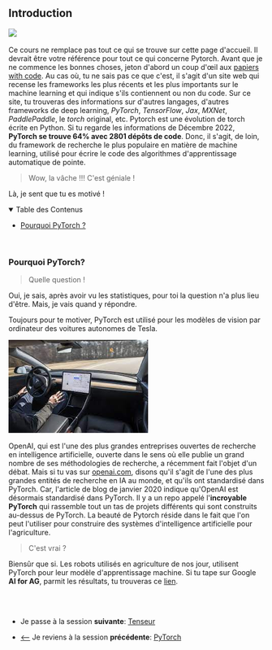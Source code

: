 ## Introduction
![](https://img.shields.io/badge/lastest-2023--03--16-success)
<!-- ![](https://img.shields.io/badge/status-en%20r%C3%A9daction%20-yellow) -->

Ce cours ne remplace pas tout ce qui se trouve sur cette page d'accueil. Il devrait être votre référence pour tout ce qui concerne Pytorch. Avant que je ne commence les bonnes choses, jeton d'abord un coup d'œil aux [papiers with code](https://paperswithcode.com/trends). Au cas où, tu ne sais pas ce que c'est, il s'agit d'un site web qui recense les frameworks les plus récents et les plus importants sur le machine learning et qui indique s'ils contiennent ou non du code. Sur ce site, tu trouveras des informations sur d'autres langages, d'autres frameworks de deep learning, *PyTorch*, *TensorFlow*, *Jax*, *MXNet*, *PaddlePaddle*, le *torch* original, etc. Pytorch est une évolution de torch écrite en Python. Si tu regarde les informations de Décembre 2022, **PyTorch se trouve 64% avec 2801 dépôts de code**. Donc, il s'agit, de loin, du framework de recherche le plus populaire en matière de machine learning, utilisé pour écrire le code des algorithmes d'apprentissage automatique de pointe.

> Wow, la vâche !!! C'est géniale !

Là, je sent que tu es motivé !


<details id="table-content" open>
    <summary>Table des Contenus</summary>
    <ul>
        <li><a href="#pourquoi-pytorch">Pourquoi PyTorch ?</a></li>
    </ul>

</details>
<br/>

### Pourquoi PyTorch?
> Quelle question !

Oui, je sais, après avoir vu les statistiques, pour toi la question n'a plus lieu d'être. Mais, je vais quand y répondre.

Toujours pour te motiver, PyTorch est utilisé pour les modèles de vision par ordinateur des voitures autonomes de Tesla.

![](./images/image_01.jpeg)

OpenAI, qui est l'une des plus grandes entreprises ouvertes de recherche en intelligence artificielle, ouverte dans le sens où elle publie un grand nombre de ses méthodologies de recherche, a récemment fait l'objet d'un débat. Mais si tu vas sur [openai.com](https://openai.com), disons qu'il s'agit de l'une des plus grandes entités de recherche en IA au monde, et qu'ils ont standardisé dans PyTorch. Car, l'article de blog de janvier 2020 indique qu'OpenAI est désormais standardisé dans PyTorch. Il y a un repo appelé l'**incroyable PyTorch** qui rassemble tout un tas de projets différents qui sont construits au-dessus de PyTorch. La beauté de Pytorch réside dans le fait que l'on peut l'utiliser pour construire des systèmes d'intelligence artificielle pour l'agriculture. 

> C'est vrai ?

Biensûr que si. Les robots utilisés en agriculture de nos jour, utilisent PyTorch pour leur modèle d'apprentissage machine. Si tu tape sur Google **AI for AG**, parmit les résultats, tu trouveras ce [lien](https://medium.com/pytorch/ai-for-ag-production-machine-learning-for-agriculture-e8cfdb9849a1).

<br/>
<br/>

- Je passe à la session **suivante**: [Tenseur](../tensor/README.md)
<!-- - [<--](../installation/README.md) Je reviens à la session **précédente**: [Installation et configuration](../installation/README.md) -->

- [<--](../README.md) Je reviens à la session **précédente**: [PyTorch](../README.md)




